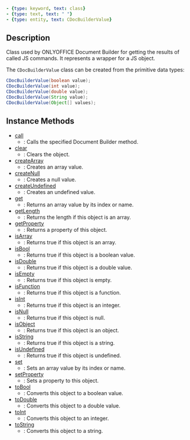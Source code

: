 ```yml signature
- {type: keyword, text: class}
- {type: text, text: " "}
- {type: entity, text: CDocBuilderValue}
```

## Description

Class used by ONLYOFFICE Document Builder for getting the results of called JS commands. It represents a wrapper for a JS object.

The `CDocBuilderValue` class can be created from the primitive data types:

``` java
CDocBuilderValue(boolean value);
CDocBuilderValue(int value);
CDocBuilderValue(double value);
CDocBuilderValue(String value);
CDocBuilderValue(Object[] values);
```

## Instance Methods

<references>

- [call](call/index.md)
  - : Calls the specified Document Builder method.
- [clear](clear/index.md)
  - : Clears the object.
- [createArray](createArray/index.md)
  - : Creates an array value.
- [createNull](createNull/index.md)
  - : Creates a null value.
- [createUndefined](createUndefined/index.md)
  - : Creates an undefined value.
- [get](get/index.md)
  - : Returns an array value by its index or name.
- [getLength](getLength/index.md)
  - : Returns the length if this object is an array.
- [getProperty](getProperty/index.md)
  - : Returns a property of this object.
- [isArray](isArray/index.md)
  - : Returns true if this object is an array.
- [isBool](isBool/index.md)
  - : Returns true if this object is a boolean value.
- [isDouble](isDouble/index.md)
  - : Returns true if this object is a double value.
- [isEmpty](isEmpty/index.md)
  - : Returns true if this object is empty.
- [isFunction](isFunction/index.md)
  - : Returns true if this object is a function.
- [isInt](isInt/index.md)
  - : Returns true if this object is an integer.
- [isNull](isNull/index.md)
  - : Returns true if this object is null.
- [isObject](isObject/index.md)
  - : Returns true if this object is an object.
- [isString](isString/index.md)
  - : Returns true if this object is a string.
- [isUndefined](isUndefined/index.md)
  - : Returns true if this object is undefined.
- [set](set/index.md)
  - : Sets an array value by its index or name.
- [setProperty](setProperty/index.md)
  - : Sets a property to this object.
- [toBool](toBool/index.md)
  - : Converts this object to a boolean value.
- [toDouble](toDouble/index.md)
  - : Converts this object to a double value.
- [toInt](toInt/index.md)
  - : Converts this object to an integer.
- [toString](toString/index.md)
  - : Converts this object to a string.

</references>
